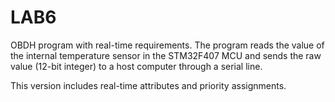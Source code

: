 # LAB6

OBDH program with real-time requirements. The program reads the value of the internal temperature sensor in the STM32F407 MCU and sends the raw value (12-bit integer) to a host computer through a serial line.

This version includes real-time attributes and priority assignments.
